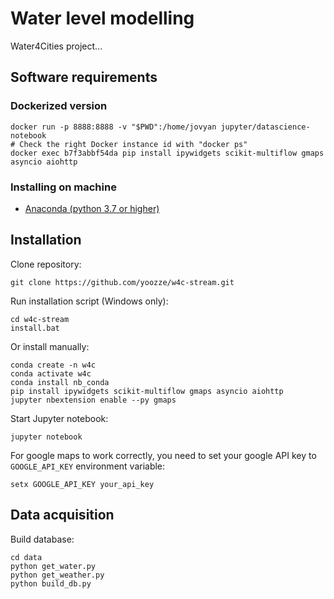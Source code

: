 # Water level modelling
Water4Cities project...

## Software requirements

### Dockerized version

```
docker run -p 8888:8888 -v "$PWD":/home/jovyan jupyter/datascience-notebook
# Check the right Docker instance id with "docker ps"
docker exec b7f3abbf54da pip install ipywidgets scikit-multiflow gmaps asyncio aiohttp
```


### Installing on machine
* [Anaconda (python 3.7 or higher)](http://conda.io/docs/user-guide/install/index.html)

## Installation
Clone repository:
```
git clone https://github.com/yoozze/w4c-stream.git
```

Run installation script (Windows only):
```
cd w4c-stream
install.bat
```
Or install manually:
```
conda create -n w4c
conda activate w4c
conda install nb_conda
pip install ipywidgets scikit-multiflow gmaps asyncio aiohttp
jupyter nbextension enable --py gmaps
```
Start Jupyter notebook:
```
jupyter notebook
```
For google maps to work correctly, you need to set your google API key to `GOOGLE_API_KEY` environment variable:
```
setx GOOGLE_API_KEY your_api_key
```

## Data acquisition
Build database:
```
cd data
python get_water.py
python get_weather.py
python build_db.py
```
